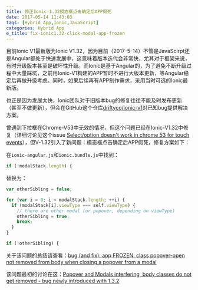 ```yaml
---
title: 修正Ionic-1.32模态框点击确定后APP假死
date: 2017-05-14 11:43:03
tags: [Hybrid App,Ionic,JavaScript]
categories: Hybrid App
e_title: fix-ionic1.32-click-modal-app-frozen
---
```


目前Ionic V1最新版为Ionic V1.32，因为目前（2017-5-14）不管是JavaScirpt还是Angular都处于快速发展中，这意味着版本迭代会非常快，尤其对于框架来说，有时升级版本甚至是破坏性升级。而Ionic是基于Angular的，为了避免不断升级过程中大量踩坑，之前用Ionic-V1构建的APP暂时不进行大版本更新，等Angular稳定后再做升级考虑。同时，如果后续再有APP制作需求，采用当时可选的Ionic最新版。   

也正是因为发展太快，Ionic团队对于旧版本bug的修复往往不能及时发布更新（甚至不做更新），但会在GitHub这个仓库[driftyco/ionic-v1](https://github.com/driftyco/ionic-v1/issues/53)对已知bug提供解决方案。   

曾遇到下拉框在Chrome-V53中无效的情况，但这个问题已经在Ionic-V1.32中修复（详细讨论见这个issue [Select/option doesn't work in chrome 53 for touch events](https://github.com/driftyco/ionic/issues/8181#issuecomment-249667016)），但V-1.32引入了新问题：模态框点击确定后APP假死，修复方案如下：   

在`ionic-angular.js`和`ionic.bundle.js`中找到：   

```js
if (!modalStack.length) {
```

替换为：   

```js
var otherSibling = false;

for (var i = 0; i < modalStack.length; ++i) {
  if (modalStack[i].viewType === self.viewType) {
    // there are other modal (or popover, depending on viewType)
    otherSibling = true;
    break;
  }
}

if (!otherSibling) {
```

关于该问题的总结请查看：[bug (and fix): app FROZEN: class popover-open not removed from body when closing a popover from a modal](https://github.com/driftyco/ionic-v1/issues/53)   

该问题最初的讨论在这：[Popover and Modals interfering, body classes do not get removed - bug newly introduced with 1.3.2](https://github.com/driftyco/ionic-v1/issues/71)   
